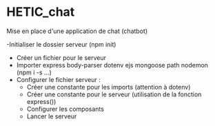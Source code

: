 # HETIC_chat 

Mise en place d'une application de chat (chatbot)

-Initialiser le dossier serveur (npm init) 
- Créer un fichier pour le serveur
- Importer express body-parser dotenv ejs mongoose path nodemon (npm i -s ...) 
- Configurer le fichier serveur : 
    - Créer une constante pour les imports (attention à dotenv) 
    - Créer une constante pour le serveur (utilisation de la fonction express()) 
    - Configurer les composants 
    - Lancer le serveur 
